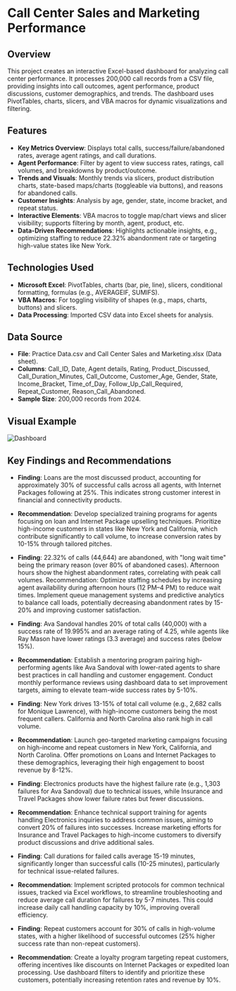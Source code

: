 # Call Center Sales and Marketing Performance

## Overview
This project creates an interactive Excel-based dashboard for analyzing call center performance. It processes 200,000 call records from a CSV file, providing insights into call outcomes, agent performance, product discussions, customer demographics, and trends. The dashboard uses PivotTables, charts, slicers, and VBA macros for dynamic visualizations and filtering.

## Features
- **Key Metrics Overview**: Displays total calls, success/failure/abandoned rates, average agent ratings, and call durations.
- **Agent Performance**: Filter by agent to view success rates, ratings, call volumes, and breakdowns by product/outcome.
- **Trends and Visuals**: Monthly trends via slicers, product distribution charts, state-based maps/charts (toggleable via buttons), and reasons for abandoned calls.
- **Customer Insights**: Analysis by age, gender, state, income bracket, and repeat status.
- **Interactive Elements**: VBA macros to toggle map/chart views and slicer visibility; supports filtering by month, agent, product, etc.
- **Data-Driven Recommendations**: Highlights actionable insights, e.g., optimizing staffing to reduce 22.32% abandonment rate or targeting high-value states like New York.

## Technologies Used
- **Microsoft Excel**: PivotTables, charts (bar, pie, line), slicers, conditional formatting, formulas (e.g., AVERAGEIF, SUMIFS).
- **VBA Macros**: For toggling visibility of shapes (e.g., maps, charts, buttons) and slicers.
- **Data Processing**: Imported CSV data into Excel sheets for analysis.

## Data Source
- **File**: Practice Data.csv and Call Center Sales and Marketing.xlsx (Data sheet).
- **Columns**: Call_ID, Date, Agent details, Rating, Product_Discussed, Call_Duration_Minutes, Call_Outcome, Customer_Age, Gender, State, Income_Bracket, Time_of_Day, Follow_Up_Call_Required, Repeat_Customer, Reason_Call_Abandoned.
- **Sample Size**: 200,000 records from 2024.

## Visual Example
![Dashboard]()

## Key Findings and Recommendations

- **Finding**: Loans are the most discussed product, accounting for approximately 30% of successful calls across all agents, with Internet Packages following at 25%. This indicates strong customer interest in financial and connectivity products.
- **Recommendation**: Develop specialized training programs for agents focusing on loan and Internet Package upselling techniques. Prioritize high-income customers in states like New York and California, which contribute significantly to call volume, to increase conversion rates by 10-15% through tailored pitches.


- **Finding**: 22.32% of calls (44,644) are abandoned, with "long wait time" being the primary reason (over 80% of abandoned cases). Afternoon hours show the highest abandonment rates, correlating with peak call volumes.
Recommendation: Optimize staffing schedules by increasing agent availability during afternoon hours (12 PM–4 PM) to reduce wait times. Implement queue management systems and predictive analytics to balance call loads, potentially decreasing abandonment rates by 15-20% and improving customer satisfaction.


- **Finding**: Ava Sandoval handles 20% of total calls (40,000) with a success rate of 19.995% and an average rating of 4.25, while agents like Ray Mason have lower ratings (3.3 average) and success rates (below 15%).
- **Recommendation**: Establish a mentoring program pairing high-performing agents like Ava Sandoval with lower-rated agents to share best practices in call handling and customer engagement. Conduct monthly performance reviews using dashboard data to set improvement targets, aiming to elevate team-wide success rates by 5-10%.


- **Finding**: New York drives 13-15% of total call volume (e.g., 2,682 calls for Monique Lawrence), with high-income customers being the most frequent callers. California and North Carolina also rank high in call volume.
- **Recommendation**: Launch geo-targeted marketing campaigns focusing on high-income and repeat customers in New York, California, and North Carolina. Offer promotions on Loans and Internet Packages to these demographics, leveraging their high engagement to boost revenue by 8-12%.


- **Finding**: Electronics products have the highest failure rate (e.g., 1,303 failures for Ava Sandoval) due to technical issues, while Insurance and Travel Packages show lower failure rates but fewer discussions.
- **Recommendation**: Enhance technical support training for agents handling Electronics inquiries to address common issues, aiming to convert 20% of failures into successes. Increase marketing efforts for Insurance and Travel Packages to high-income customers to diversify product discussions and drive additional sales.


- **Finding**: Call durations for failed calls average 15-19 minutes, significantly longer than successful calls (10-25 minutes), particularly for technical issue-related failures.
- **Recommendation**: Implement scripted protocols for common technical issues, tracked via Excel workflows, to streamline troubleshooting and reduce average call duration for failures by 5-7 minutes. This could increase daily call handling capacity by 10%, improving overall efficiency.


- **Finding**: Repeat customers account for 30% of calls in high-volume states, with a higher likelihood of successful outcomes (25% higher success rate than non-repeat customers).
- **Recommendation**: Create a loyalty program targeting repeat customers, offering incentives like discounts on Internet Packages or expedited loan processing. Use dashboard filters to identify and prioritize these customers, potentially increasing retention rates and revenue by 10%.


